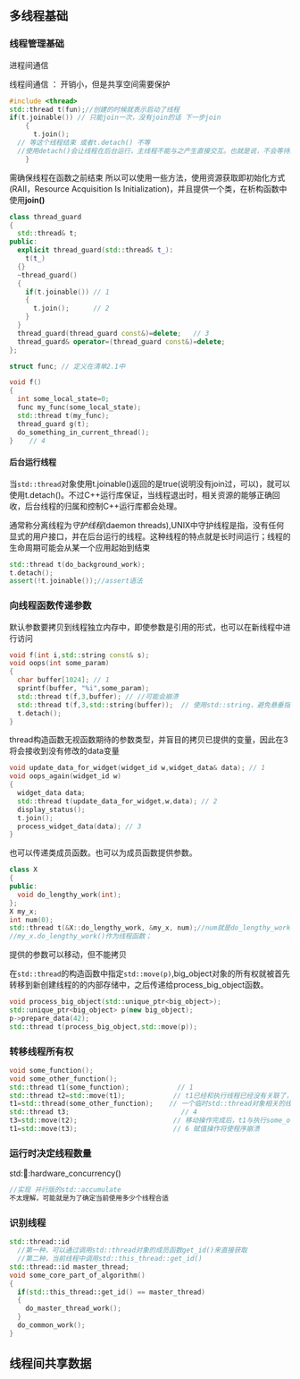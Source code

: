 ## 多线程基础

### 线程管理基础

进程间通信

线程间通信 ： 开销小，但是共享空间需要保护

```c++
#include <thread>
std::thread t(fun);//创建的时候就表示启动了线程
if(t.joinable()) // 只能join一次，没有join的话 下一步join
    {
      t.join();
  // 等这个线程结束 或者t.detach() 不等
  //使用detach()会让线程在后台运行，主线程不能与之产生直接交互。也就是说，不会等待这个线程结束；如果线程分离，那么就不可能有std::thread对象能引用它
    }

```

需确保线程在函数之前结束 所以可以使用一些方法，使用资源获取即初始化方式(RAII，Resource Acquisition Is Initialization)，并且提供一个类，在析构函数中使用**join()**

```c++
class thread_guard
{
  std::thread& t;
public:
  explicit thread_guard(std::thread& t_):
    t(t_)
  {}
  ~thread_guard()
  {
    if(t.joinable()) // 1
    {
      t.join();      // 2
    }
  }
  thread_guard(thread_guard const&)=delete;   // 3
  thread_guard& operator=(thread_guard const&)=delete;
};

struct func; // 定义在清单2.1中

void f()
{
  int some_local_state=0;
  func my_func(some_local_state);
  std::thread t(my_func);
  thread_guard g(t);
  do_something_in_current_thread();
}    // 4
```

#### 后台运行线程

当`std::thread`对象使用t.joinable()返回的是true(说明没有join过，可以)，就可以使用t.detach()。不过C++运行库保证，当线程退出时，相关资源的能够正确回收，后台线程的归属和控制C++运行库都会处理。

通常称分离线程为*守护线程*(daemon threads),UNIX中守护线程是指，没有任何显式的用户接口，并在后台运行的线程。这种线程的特点就是长时间运行；线程的生命周期可能会从某一个应用起始到结束

```c++
std::thread t(do_background_work);
t.detach();
assert(!t.joinable());//assert语法
```



### 向线程函数传递参数

默认参数要拷贝到线程独立内存中，即使参数是引用的形式，也可以在新线程中进行访问

```c++
void f(int i,std::string const& s);
void oops(int some_param)
{
  char buffer[1024]; // 1
  sprintf(buffer, "%i",some_param);
  std::thread t(f,3,buffer); // //可能会崩溃
  std::thread t(f,3,std::string(buffer));  // 使用std::string，避免悬垂指针。在传递到std::thread构造函数之前就将字面值转化为std::string对象：
  t.detach();
} 
```

thread构造函数无视函数期待的参数类型，并盲目的拷贝已提供的变量，因此在3将会接收到没有修改的data变量

```c++
void update_data_for_widget(widget_id w,widget_data& data); // 1
void oops_again(widget_id w)
{
  widget_data data;
  std::thread t(update_data_for_widget,w,data); // 2
  display_status();
  t.join();
  process_widget_data(data); // 3
}
```

也可以传递类成员函数。也可以为成员函数提供参数。

```c++
class X
{
public:
  void do_lengthy_work(int);
};
X my_x;
int num(0);
std::thread t(&X::do_lengthy_work, &my_x, num);//num就是do_lengthy_work的参数。my_x的地址作为指针对象提供给函数。
//my_x.do_lengthy_work()作为线程函数；
```

提供的参数可以移动，但不能拷贝

在`std::thread`的构造函数中指定`std::move(p)`,big_object对象的所有权就被首先转移到新创建线程的的内部存储中，之后传递给process_big_object函数。

```c++
void process_big_object(std::unique_ptr<big_object>);
std::unique_ptr<big_object> p(new big_object);
p->prepare_data(42);
std::thread t(process_big_object,std::move(p));
```



### 转移线程所有权

```c++
void some_function();
void some_other_function();
std::thread t1(some_function);            // 1
std::thread t2=std::move(t1);            // t1已经和执行线程已经没有关联了，执行some_function的函数现在与t2关联。
t1=std::thread(some_other_function);    // 一个临时std::thread对象相关的线程启动了③。为什么不显式调用std::move()转移所有权呢？因为，所有者是一个临时对象——移动操作将会隐式的调用。
std::thread t3;                            // 4
t3=std::move(t2);                        // 移动操作完成后，t1与执行some_other_function的线程相关联，t2与任何线程都无关联，t3与执行some_function的线程相关联。
t1=std::move(t3);                        // 6 赋值操作将使程序崩溃
```

### 运行时决定线程数量

std::thread::hardware_concurrency()

```c++
//实现 并行版的std::accumulate
不太理解，可能就是为了确定当前使用多少个线程合适
```

### 识别线程

```c++
std::thread::id
  //第一种，可以通过调用std::thread对象的成员函数get_id()来直接获取
  //第二种，当前线程中调用std::this_thread::get_id()
std::thread::id master_thread;
void some_core_part_of_algorithm()
{
  if(std::this_thread::get_id() == master_thread)
  {
    do_master_thread_work();
  }
  do_common_work();
}
```





## 线程间共享数据





















